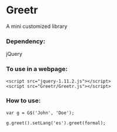 # Greetr
A mini customized library 

### Dependency:
jQuery

### To use in a webpage:
	<script src="jquery-1.11.2.js"></script>
	<script src="Greetr/Greetr.js"></script>


### How to use:
	var g = G$('John', 'Doe');

	g.greet().setLang('es').greet(formal);
